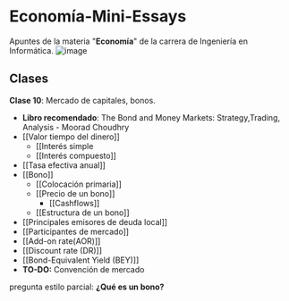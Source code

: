 # Economía-Mini-Essays
Apuntes de la materia "**Economía**" de la carrera de Ingeniería en Informática.
![image](https://github.com/user-attachments/assets/eda95554-b45e-432e-8bdd-8cd8aa85190a)
## Clases

**Clase 10**: Mercado de capitales, bonos.
- **Libro recomendado**: The Bond and Money Markets: Strategy,Trading, Analysis - Moorad Choudhry
- [[Valor tiempo del dinero]]
	- [[Interés simple
	- [[Interés compuesto]]
- [[Tasa efectiva anual]]
- [[Bono]]
	- [[Colocación primaria]]
	- [[Precio de un bono]]
		- [[Cashflows]]
	- [[Estructura de un bono]]
- [[Principales emisores de deuda local]]
- [[Participantes de mercado]]
- [[Add-on rate(AOR)]]
- [[Discount rate (DR)]]
- [[Bond-Equivalent Yield (BEY)]]
- **TO-DO:** Convención de mercado



pregunta estilo parcial: **¿Qué es un bono?**


